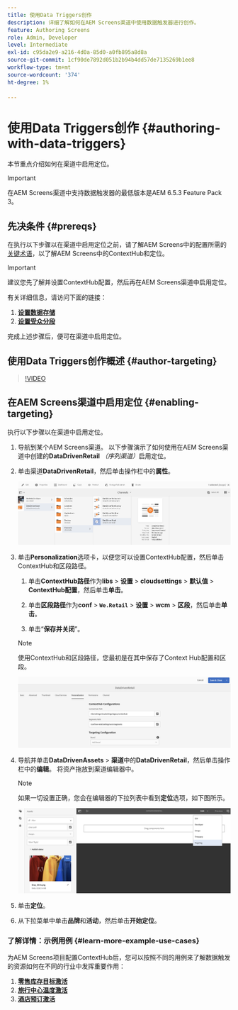 ```yaml
---
title: 使用Data Triggers创作
description: 详细了解如何在AEM Screens渠道中使用数据触发器进行创作。
feature: Authoring Screens
role: Admin, Developer
level: Intermediate
exl-id: c95da2e9-a216-4d0a-85d0-a0fb895a8d8a
source-git-commit: 1cf90de7892d051b2b94b4dd57de7135269b1ee8
workflow-type: tm+mt
source-wordcount: '374'
ht-degree: 1%

---
```


# 使用Data Triggers创作 {#authoring-with-data-triggers}

本节重点介绍如何在渠道中启用定位。

>[!IMPORTANT]
>
>在AEM Screens渠道中支持数据触发器的最低版本是AEM 6.5.3 Feature Pack 3。

## 先决条件 {#prereqs}

在执行以下步骤以在渠道中启用定位之前，请了解AEM Screens中的配置所需的[关键术语](configuring-context-hub.md)，以了解AEM Screens中的ContextHub和定位。

>[!IMPORTANT]
>
>建议您先了解并设置ContextHub配置，然后再在AEM Screens渠道中启用定位。

有关详细信息，请访问下面的链接：

1. **[设置数据存储](configuring-context-hub.md)**
1. **[设置受众分段](configuring-context-hub.md)**

完成上述步骤后，便可在渠道中启用定位。

## 使用Data Triggers创作概述 {#author-targeting}

>[!VIDEO](https://video.tv.adobe.com/v/31921)

## 在AEM Screens渠道中启用定位 {#enabling-targeting}

执行以下步骤以在渠道中启用定位。

1. 导航到某个AEM Screens渠道。 以下步骤演示了如何使用在AEM Screens渠道中创建的&#x200B;**DataDrivenRetail** *（序列渠道）*&#x200B;启用定位。

1. 单击渠道&#x200B;**DataDrivenRetail**，然后单击操作栏中的&#x200B;**属性**。

   ![screen_shot_2019-05-01at43332pm](assets/screen_shot_2019-05-01at43332pm.png)

1. 单击&#x200B;**Personalization**&#x200B;选项卡，以便您可以设置ContextHub配置，然后单击ContextHub和区段路径。

   1. 单击&#x200B;**ContextHub路径**&#x200B;作为&#x200B;**libs** > **设置** > **cloudsettings** > **默认值** > **ContextHub配置**，然后单击&#x200B;**单击**。

   1. 单击&#x200B;**区段路径**&#x200B;作为&#x200B;**conf** > **`We.Retail`** > **设置** > **wcm** > **区段**，然后单击&#x200B;**单击**。

   1. 单击“**保存并关闭**”。

   >[!NOTE]
   >
   >使用ContextHub和区段路径，您最初是在其中保存了Context Hub配置和区段。

   ![screen_shot_2019-05-01at44030pm](assets/screen_shot_2019-05-01at44030pm.png)

1. 导航并单击&#x200B;**DataDrivenAssets** > **渠道**&#x200B;中的&#x200B;**DataDrivenRetail**，然后单击操作栏中的&#x200B;**编辑**。 将资产拖放到渠道编辑器中。

   >[!NOTE]
   >
   >如果一切设置正确，您会在编辑器的下拉列表中看到&#x200B;**定位**&#x200B;选项，如下图所示。

   ![screen_shot_2019-05-01at44231pm](assets/screen_shot_2019-05-01at44231pm.png)

1. 单击&#x200B;**定位**。

1. 从下拉菜单中单击&#x200B;**品牌**&#x200B;和&#x200B;**活动**，然后单击&#x200B;**开始定位**。

### 了解详情：示例用例 {#learn-more-example-use-cases}

为AEM Screens项目配置ContextHub后，您可以按照不同的用例来了解数据触发的资源如何在不同的行业中发挥重要作用：

1. **[零售库存目标激活](retail-inventory-activation.md)**
1. **[旅行中心温度激活](local-temperature-activation.md)**
1. **[酒店预订激活](hospitality-reservation-activation.md)**
